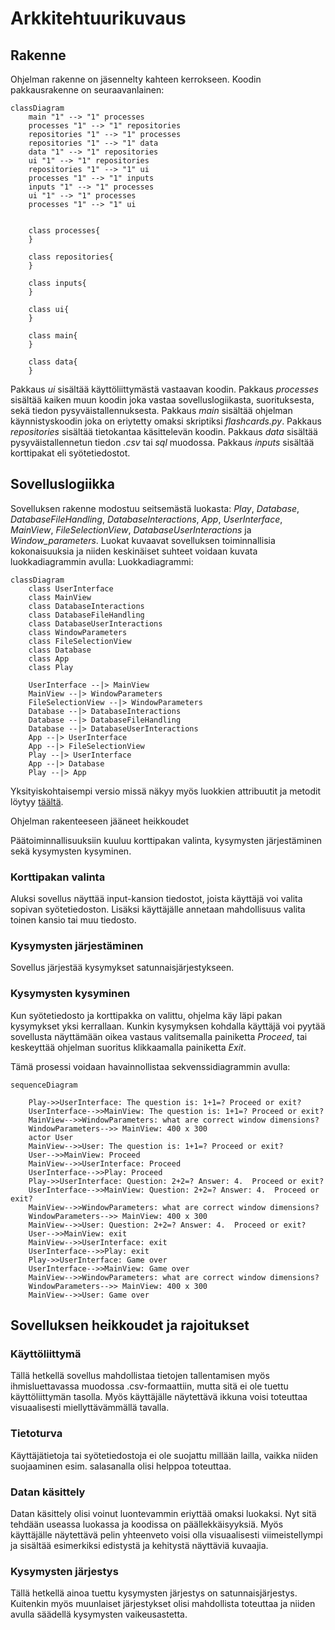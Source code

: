 # Arkkitehtuurikuvaus


## Rakenne
Ohjelman rakenne on jäsennelty kahteen kerrokseen. Koodin pakkausrakenne on seuraavanlainen:


```mermaid
classDiagram
    main "1" --> "1" processes 
    processes "1" --> "1" repositories 
    repositories "1" --> "1" processes 
    repositories "1" --> "1" data
    data "1" --> "1" repositories 
    ui "1" --> "1" repositories 
    repositories "1" --> "1" ui
    processes "1" --> "1" inputs 
    inputs "1" --> "1" processes 
    ui "1" --> "1" processes 
    processes "1" --> "1" ui 


    class processes{
    }
    
    class repositories{ 
    }
    
    class inputs{ 
    }
    
    class ui{ 
    }
    
    class main{ 
    }

    class data{
    }
```
Pakkaus _ui_ sisältää käyttöliittymästä vastaavan koodin. Pakkaus _processes_ sisältää kaiken muun koodin joka vastaa sovelluslogiikasta,  suorituksesta, sekä tiedon pysyväistallennuksesta. Pakkaus _main_ sisältää ohjelman käynnistyskoodin joka on eriytetty omaksi skriptiksi _flashcards.py_. Pakkaus _repositories_ sisältää tietokantaa käsittelevän koodin. Pakkaus _data_ sisältää  pysyväistallennetun tiedon _.csv_ tai _sql_ muodossa. Pakkaus _inputs_ sisältää korttipakat eli syötetiedostot.


## Sovelluslogiikka
Sovelluksen rakenne modostuu seitsemästä luokasta: _Play_, _Database_, _DatabaseFileHandling_, _DatabaseInteractions_, _App_, _UserInterface_, _MainView_, _FileSelectionView_, _DatabaseUserInteractions_ ja _Window_parameters_. Luokat kuvaavat sovelluksen toiminnallisia kokonaisuuksia ja niiden keskinäiset suhteet voidaan kuvata luokkadiagrammin avulla: 
Luokkadiagrammi: 

```mermaid
classDiagram
    class UserInterface
    class MainView
    class DatabaseInteractions
    class DatabaseFileHandling
    class DatabaseUserInteractions
    class WindowParameters
    class FileSelectionView
    class Database
    class App
    class Play

    UserInterface --|> MainView
    MainView --|> WindowParameters
    FileSelectionView --|> WindowParameters
    Database --|> DatabaseInteractions
    Database --|> DatabaseFileHandling
    Database --|> DatabaseUserInteractions
    App --|> UserInterface
    App --|> FileSelectionView
    Play --|> UserInterface
    App --|> Database
    Play --|> App
```

Yksityiskohtaisempi versio missä näkyy myös luokkien attribuutit ja metodit löytyy [täältä](https://github.com/platipus82/ot-harjoitustyo/blob/main/dokumentaatio/class_diagram_detailed.MD). 


Ohjelman rakenteeseen jääneet heikkoudet

Päätoiminnallisuuksiin kuuluu korttipakan valinta, kysymysten järjestäminen sekä kysymysten kysyminen.

### Korttipakan valinta
Aluksi sovellus näyttää input-kansion tiedostot, joista käyttäjä voi valita sopivan syötetiedoston. Lisäksi käyttäjälle annetaan mahdollisuus valita toinen kansio tai muu tiedosto. 

### Kysymysten järjestäminen
Sovellus järjestää kysymykset satunnaisjärjestykseen. 

### Kysymysten kysyminen
Kun syötetiedosto ja korttipakka on valittu, ohjelma käy läpi pakan kysymykset yksi kerrallaan. Kunkin kysymyksen kohdalla käyttäjä voi pyytää sovellusta näyttämään oikea vastaus valitsemalla painiketta _Proceed_, tai keskeyttää ohjelman suoritus klikkaamalla painiketta _Exit_.

Tämä prosessi voidaan havainnollistaa sekvenssidiagrammin avulla:
```mermaid
sequenceDiagram

    Play->>UserInterface: The question is: 1+1=? Proceed or exit?
    UserInterface-->>MainView: The question is: 1+1=? Proceed or exit?
    MainView-->>WindowParameters: what are correct window dimensions?
    WindowParameters-->> MainView: 400 x 300
    actor User
    MainView-->>User: The question is: 1+1=? Proceed or exit?
    User-->>MainView: Proceed
    MainView-->>UserInterface: Proceed
    UserInterface-->>Play: Proceed
    Play->>UserInterface: Question: 2+2=? Answer: 4.  Proceed or exit?
    UserInterface-->>MainView: Question: 2+2=? Answer: 4.  Proceed or exit?
    MainView-->>WindowParameters: what are correct window dimensions?
    WindowParameters-->> MainView: 400 x 300
    MainView-->>User: Question: 2+2=? Answer: 4.  Proceed or exit?
    User-->>MainView: exit
    MainView-->>UserInterface: exit
    UserInterface-->>Play: exit
    Play->>UserInterface: Game over
    UserInterface-->>MainView: Game over
    MainView-->>WindowParameters: what are correct window dimensions?
    WindowParameters-->> MainView: 400 x 300
    MainView-->>User: Game over
```    

## Sovelluksen heikkoudet ja rajoitukset 
### Käyttöliittymä
Tällä hetkellä sovellus mahdollistaa tietojen tallentamisen myös ihmisluettavassa muodossa .csv-formaattiin, mutta sitä ei ole tuettu käyttöliittymän tasolla. Myös käyttäjälle näytettävä ikkuna voisi toteuttaa visuaalisesti miellyttävämmällä tavalla. 

### Tietoturva
Käyttäjätietoja tai syötetiedostoja ei ole suojattu millään lailla, vaikka niiden suojaaminen esim. salasanalla olisi  helppoa toteuttaa.

### Datan käsittely
Datan käsittely olisi voinut luontevammin eriyttää omaksi luokaksi. Nyt sitä tehdään useassa luokassa ja koodissa on päällekkäisyyksiä. Myös käyttäjälle näytettävä pelin yhteenveto voisi olla visuaalisesti viimeistellympi ja sisältää esimerkiksi edistystä ja kehitystä näyttäviä kuvaajia.

### Kysymysten järjestys
Tällä hetkellä ainoa tuettu kysymysten järjestys on satunnaisjärjestys. Kuitenkin myös muunlaiset järjestykset olisi mahdollista toteuttaa ja niiden avulla säädellä kysymysten vaikeusastetta. 
